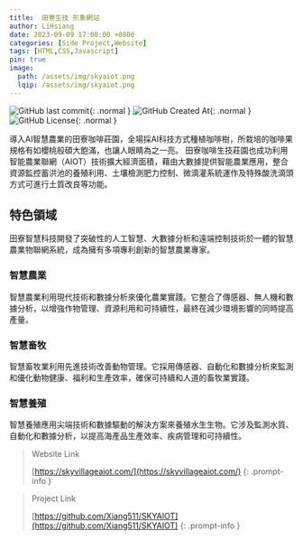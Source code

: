 ```yaml
---
title:  田寮生技 形象網站
author: LiHsiang
date: 2023-09-09 17:00:00 +0800
categories: [Side Project,Website]
tags: [HTML,CSS,Javascript]
pin: true
image:
  path: /assets/img/skyaiot.png
  lqip: /assets/img/skyaiot.png
---
```

![GitHub last commit](https://img.shields.io/github/last-commit/Xiang511/SKYAIOT?display_timestamp=committer&style=for-the-badge){: .normal } ![GitHub Created At](https://img.shields.io/github/created-at/Xiang511/SKYAIOT?style=for-the-badge){: .normal } ![GitHub License](https://img.shields.io/github/license/Xiang511/SKYAIOT?style=for-the-badge){: .normal } 

導入AI智慧農業的田寮咖啡莊園，全場採AI科技方式種植咖啡樹，所栽培的咖啡果規格有如櫻桃般碩大飽滿，也讓人眼睛為之一亮。 田寮咖啡生技莊園也成功利用智能農業聯網（AIOT）技術擴大經濟面積，藉由大數據提供智能農業應用，整合資源監控蓄洪池的養殖利用、土壤檢測肥力控制、微滴灌系統運作及特殊酸洗滴頭方式可進行土質改良等功能。

## 特色領域

田寮智慧科技開發了突破性的人工智慧、大數據分析和遠端控制技術於一體的智慧農業物聯網系統，成為擁有多項專利創新的智慧農業專家。

### 智慧農業

智慧農業利用現代技術和數據分析來優化農業實踐。它整合了傳感器、無人機和數據分析，以增強作物管理、資源利用和可持續性，最終在減少環境影響的同時提高產量。

### 智慧畜牧

智慧畜牧業利用先進技術改善動物管理。它採用傳感器、自動化和數據分析來監測和優化動物健康、福利和生產效率，確保可持續和人道的畜牧業實踐。

### 智慧養殖

智慧養殖應用尖端技術和數據驅動的解決方案來養殖水生生物。它涉及監測水質、自動化和數據分析，以提高海產品生產效率、疾病管理和可持續性。


> Website Link
>
> [https://skyvillageaiot.com/](https://skyvillageaiot.com/)
{: .prompt-info }

> Project Link
>
> [https://github.com/Xiang511/SKYAIOT](https://github.com/Xiang511/SKYAIOT)
{: .prompt-info }